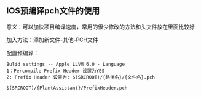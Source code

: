 ## IOS预编译pch文件的使用

意义：可以加快项目编译速度，常用的很少修改的方法和头文件放在里面比较好

加入方法：添加新文件-其他-PCH文件

配置预编译：

````
Bulid settings -- Apple LLVM 6.0 - Language 
1：Percompile Prefix Header 设置为YES
2: Prefix Header 设置为: $(SRCROOT)/{路径名}/{文件名}.pch

$(SRCROOT)/{PlantAssistant}/PrefixHeader.pch

````